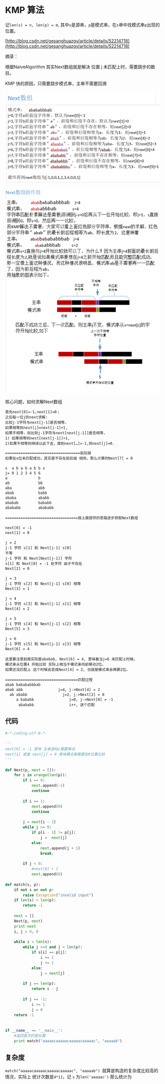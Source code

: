 # KMP 算法

记`len(s) = n, len(p) = m`, 其中`s`是源串，`p`是模式串，在`s`串中找模式串`p`出现的位置。

[http://blog.csdn.net/gesanghuazgy/article/details/52214718](http://blog.csdn.net/gesanghuazgy/article/details/52214718)

摘录：

根据NaiveAlgorithm 其实Next数组就是解决 位置 j 未匹配上时，需要跳步的数目。

KMP 快的原因，只需要跳步模式串，主串不需要回溯

![](/assets/match_string/kmp01.jpg)

![](/assets/match_string/kmp02.jpg)

核心问题，如何求解Next数组

```
首先next[0]=-1,next[1]=0；
之后每一位j的next求解: 
比较j-1字符与next[j-1]是否相等， 
如果相等则next[j]=next[j-1]+1, 
如果不相等，则比较j-1字符与next[next[j-1]]是否相等， 
1) 如果相等则next[next[j-1]]+1, 
2)如果不相等则继续以此下去，直到next[…]=-1,则next[j]=0.
```

```
==================================前后缀
如果在x位未匹配成功，其实是不存在前后缀 相同，那么计算的Next[7] = 0

s  a b a b a b b x
j= 0 1 2 3 4 5 6
a              b
ab             bb
aba            abb
abab           babb
ababa          ababb
ababab         bababb
abababb        abababb

=================================按上面提供的思路逐步获取Next数组

next[0] = -1
next[1] = 0

j = 2
j-1 字符 s[1] 和 Next[j-1] s[0]
不等
j-1 字符 和 Next[Next[j-1]] 字符
s[1] 和 Next[0] = -1 处字符 由于不存在
Next[2] = 0

j = 3
j-1 字符 s[2] 和 Next[j-1] s[0] 相等
Next[3] = 1

j = 4
j-1 字符 s[3] 和 Next[j-1] s[1] 相等
Next[4] = 2

j = 5
j-1 字符 s[4] 和 Next[j-1] s[2] 相等
Next[5] = 3

j = 6
j-1 字符 s[5] 和 Next[j-1] s[3] 相等
Next[6] = 4

这里要注意前面实际是ababab, Next[6] = 4, 意味着当j=6 未匹配上时候，
模式串从位置4 开始比较 实际上相当于模式串向前移动2位。
如果还没匹配上 这个时候会变成Next[4] = 2, 也就是模式串会再挪2位。

=================================匹配过程
abab babababbbab
abab abb                j=4, j->Next[4] = 2
  ab ababb                j=2, j->Next[2] = 0
     a bababb                j=0, j->Next[0] = -1
      abababb                i++, 逐个匹配
```



## 代码

```py
#-*-coding:utf-8-*-

'''
next[0] = -1 意味 主串游标i需要移动
next[1] 或者 next[j] = 0 意味模式串需要在0位置比较
'''

def Next(p, next = []):
    for i in xrange(len(p)):
        if i == 0:
            next.append(-1)
            continue

        if i == 1:
            next.append(0)
            continue
        
        j = next[i - 1]
        while j >= 0:
            if p[i - 1] != p[j]:
                j =  next[j]
            else:
                next.append(j + 1)
                break;

        if j < 0:
            #next[0] + 1
            next.append(0)

def match(s, p):
    if not s or not p:
        raise Exception("invalid input")
    if len(s) < len(p):
        return -1

    next = []
    Next(p, next)
    print next
    i, j = 0, 0

    while i < len(s):
        while j >=0 and j < len(p):
            if s[i] == p[j]:
                i += 1
                j += 1
            else:
                j = next[j]
        
        if j == len(p):
            return i - j
        
        if j == -1:
            i += 1
            j = 0
    return -1
    

if __name__ == '__main__':
    #返回首次匹配位置
    print match("aaaaacaaaaacaaaaacaaaaac", "aaaaab")


```

## 复杂度

`match("aaaaacaaaaacaaaaacaaaaac", "aaaaab")
`就算是构造的复杂度比较高的情况，实际上 统计次数是`4*11`，记 `s` 为`len('aaaaac')` 那么统计为



